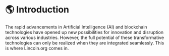 # 🌎 Introduction

The rapid advancements in Artificial Intelligence (AI) and blockchain technologies have opened up new possibilities for innovation and disruption across various industries. However, the full potential of these transformative technologies can only be realized when they are integrated seamlessly. This is where Lincoin.org comes in.
